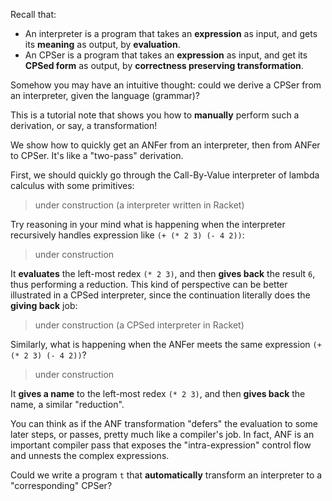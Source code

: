 Recall that:
- An interpreter is a program that takes an **expression** as input, and gets its **meaning** as output, by **evaluation**.
- An CPSer is a program that takes an **expression** as input, and get its **CPSed form** as output, by **correctness preserving transformation**.

Somehow you may have an intuitive thought: could we derive a CPSer from an interpreter, given the language (grammar)?

This is a tutorial note that shows you how to **manually** perform such a derivation, or say, a transformation!


We show how to quickly get an ANFer from an interpreter, then from ANFer to CPSer. It's like a "two-pass" derivation.



First, we should quickly go through the Call-By-Value interpreter of lambda calculus with some primitives:

> under construction (a interpreter written in Racket)

Try reasoning in your mind what is happening when the interpreter recursively handles expression like `(+ (* 2 3) (- 4 2))`:

> under construction

It **evaluates** the left-most redex `(* 2 3)`, and then **gives back** the result `6`, thus performing a reduction.
This kind of perspective can be better illustrated in a CPSed interpreter, since the continuation literally does the **giving back** job:

> under construction (a CPSed interpreter in Racket)



Similarly, what is happening when the ANFer meets the same expression `(+ (* 2 3) (- 4 2))`?

> under construction

It **gives a name** to the left-most redex `(* 2 3)`, and then **gives back** the name, a similar "reduction".

You can think as if the ANF transformation "defers" the evaluation to some later steps, or passes, pretty much like a compiler's job.
In fact, ANF is an important compiler pass that exposes the "intra-expression" control flow and unnests the complex expressions.



Could we write a program `t` that **automatically** transform an interpreter to a "corresponding" CPSer?
